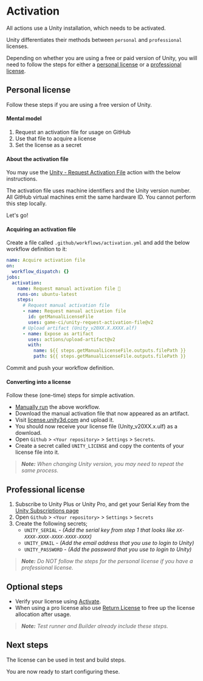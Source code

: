 # Activation

All actions use a Unity installation, which needs to be activated.

Unity differentiates their methods between `personal` and `professional` licenses.

Depending on whether you are using a free or paid version of Unity, you will need to follow the steps for either a [personal license](#personal-license) or a [professional license](#professional-license). 

## Personal license

Follow these steps if you are using a free version of Unity.

#### Mental model

1. Request an activation file for usage on GitHub
2. Use that file to acquire a license
3. Set the license as a secret

#### About the activation file

You may use the
[Unity - Request Activation File](https://github.com/marketplace/actions/unity-request-activation-file)
action with the below instructions.

The activation file uses machine identifiers and the Unity version number.
All GitHub virtual machines emit the same hardware ID.
You cannot perform this step locally.

Let's go!

#### Acquiring an activation file

Create a file called `.github/workflows/activation.yml` and add the below workflow definition to it:

```yaml
name: Acquire activation file
on:
  workflow_dispatch: {}
jobs:
  activation:
    name: Request manual activation file 🔑
    runs-on: ubuntu-latest
    steps:
      # Request manual activation file
      - name: Request manual activation file
        id: getManualLicenseFile
        uses: game-ci/unity-request-activation-file@v2
      # Upload artifact (Unity_v20XX.X.XXXX.alf)
      - name: Expose as artifact
        uses: actions/upload-artifact@v2
        with:
          name: ${{ steps.getManualLicenseFile.outputs.filePath }}
          path: ${{ steps.getManualLicenseFile.outputs.filePath }}
```

Commit and push your workflow definition.

#### Converting into a license

Follow these (one-time) steps for simple activation.

- [Manually run](https://docs.github.com/en/actions/managing-workflow-runs/manually-running-a-workflow) the above workflow. 
- Download the manual activation file that now appeared as an artifact.
- Visit [license.unity3d.com](https://license.unity3d.com/manual) and upload it.
- You should now receive your license file (Unity_v20XX.x.ulf) as a download.
- Open `Github` > `<Your repository>` > `Settings` > `Secrets`.
- Create a secret called `UNITY_LICENSE` and copy the contents of your license file into it.

> _**Note:** When changing Unity version, you may need to repeat the same process._

## Professional license

1. Subscribe to Unity Plus or Unity Pro, and get your Serial Key from the [Unity Subscriptions page](https://id.unity.com/en/subscriptions)
2. Open `Github` > `<Your repository>` > `Settings` > `Secrets`
3. Create the following secrets;
   - `UNITY_SERIAL` - _(Add the serial key from step 1 that looks like `XX-XXXX-XXXX-XXXX-XXXX-XXXX`)_
   - `UNITY_EMAIL` - _(Add the email address that you use to login to Unity)_
   - `UNITY_PASSWORD` - _(Add the password that you use to login to Unity)_

> _**Note:** Do NOT follow the steps for the personal license if you have a professional license._

## Optional steps

- Verify your license using
  [Activate](https://github.com/marketplace/actions/unity-activate).
- When using a pro license also use
  [Return License](https://github.com/marketplace/actions/unity-return-license)
  to free up the license allocation after usage.

> _**Note:** Test runner and Builder already include these steps._

## Next steps

The license can be used in test and build steps.

You are now ready to start configuring these.
